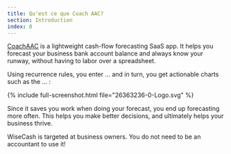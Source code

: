 ```yaml
---
title: Qu'est ce que Coach AAC?
section: Introduction
index: 0
---
```


[CoachAAC](https://www.coachaac.com) is a lightweight cash-flow forecasting SaaS app. It helps you forecast your business bank account balance and always know your runway, without having to labor over a spreadsheet.

Using recurrence rules, you enter ... and in turn, you get actionable charts such as the ... :

{% include full-screenshot.html file="26363236-0-Logo.svg" %}

Since it saves you work when doing your forecast, you end up forecasting more often. This helps you make better decisions, and ultimately helps your business thrive.

WiseCash is targeted at business owners. You do not need to be an accountant to use it!
